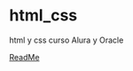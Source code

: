 # html_css

html y css curso Alura y Oracle

<a href="https://readme.com/" target="_blank">ReadMe</a>
